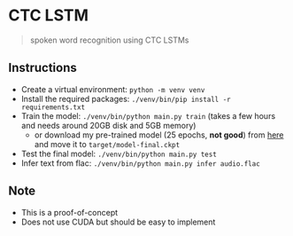 # CTC LSTM

> spoken word recognition using CTC LSTMs

## Instructions

- Create a virtual environment: `python -m venv venv`
- Install the required packages:
  `./venv/bin/pip install -r requirements.txt`
- Train the model: `./venv/bin/python main.py train` (takes a few hours
  and needs around 20GB disk and 5GB memory)
  - or download my pre-trained model (25 epochs, **not good**) from
    [here](https://marvinborner.de/model-final.ckpt) and move it to
    `target/model-final.ckpt`
- Test the final model: `./venv/bin/python main.py test`
- Infer text from flac: `./venv/bin/python main.py infer audio.flac`

## Note

- This is a proof-of-concept
- Does not use CUDA but should be easy to implement
